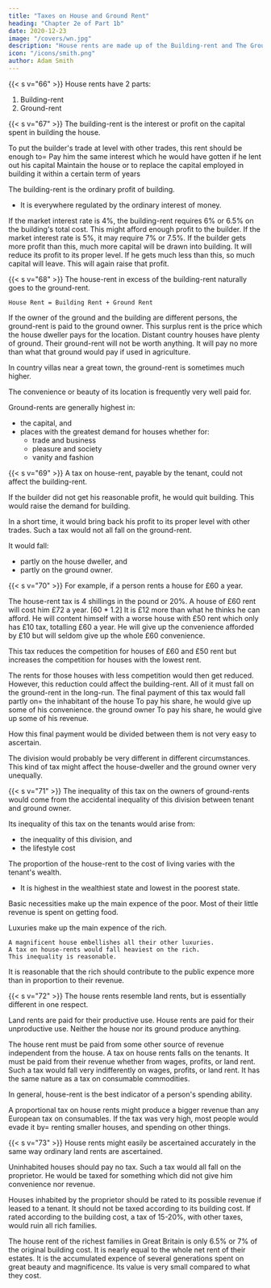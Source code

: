 ```yaml
---
title: "Taxes on House and Ground Rent"
heading: "Chapter 2e of Part 1b"
date: 2020-12-23
image: "/covers/wn.jpg"
description: "House rents are made up of the Building-rent and The Ground-rent"
icon: "/icons/smith.png"
author: Adam Smith
---
```




{{< s v="66" >}} House rents have 2 parts:

1. Building-rent
2. Ground-rent


{{< s v="67" >}} The building-rent is the interest or profit on the capital spent in building the house.

To put the builder's trade at level with other trades, this rent should be enough to= 
Pay him the same interest which he would have gotten if he lent out his capital
Maintain the house or to replace the capital employed in building it within a certain term of years

The building-rent is the ordinary profit of building.
- It is everywhere regulated by the ordinary interest of money.

If the market interest rate is 4%, the building-rent requires 6% or 6.5% on the building's total cost.
    This might afford enough profit to the builder.
If the market interest rate is 5%, it may require 7% or 7.5%.
    If the builder gets more profit than this, much more capital will be drawn into building.
        It will reduce its profit to its proper level.
    If he gets much less than this, so much capital will leave.
        This will again raise that profit.

{{< s v="68" >}} The house-rent in excess of the building-rent naturally goes to the ground-rent.

```House Rent = Building Rent + Ground Rent```

If the owner of the ground and the building are different persons, the ground-rent is paid to the ground owner.
This surplus rent is the price which the house dweller pays for the location.
Distant country houses have plenty of ground.
Their ground-rent will not be worth anything.
It will pay no more than what that ground would pay if used in agriculture.

In country villas near a great town, the ground-rent is sometimes much higher.

The convenience or beauty of its location is frequently very well paid for.

Ground-rents are generally highest in:
- the capital, and
- places with the greatest demand for houses whether for:
  - trade and business
  - pleasure and society
  - vanity and fashion


{{< s v="69" >}} A tax on house-rent, payable by the tenant, could not affect the building-rent.

If the builder did not get his reasonable profit, he would quit building.
This would raise the demand for building.

In a short time, it would bring back his profit to its proper level with other trades.
Such a tax would not all fall on the ground-rent.

It would fall:
- partly on the house dweller, and
- partly on the ground owner.


{{< s v="70" >}} For example, if a person rents a house for £60 a year.

The house-rent tax is 4 shillings in the pound or 20%.
A house of £60 rent will cost him £72 a year. [60 * 1.2]
It is £12 more than what he thinks he can afford.
He will content himself with a worse house with £50 rent which only has £10 tax, totalling £60 a year.
He will give up the convenience afforded by £10 but will seldom give up the whole £60 convenience.

This tax reduces the competition for houses of £60 and £50 rent but increases the competition for houses with the lowest rent.

The rents for those houses with less competition would then get reduced.
However, this reduction could affect the building-rent.
All of it must fall on the ground-rent in the long-run.
The final payment of this tax would fall partly on= 
the inhabitant of the house
    To pay his share, he would give up some of his convenience.
the ground owner
    To pay his share, he would give up some of his revenue.

How this final payment would be divided between them is not very easy to ascertain.

The division would probably be very different in different circumstances.
This kind of tax might affect the house-dweller and the ground owner very unequally.


{{< s v="71" >}}  The inequality of this tax on the owners of ground-rents would come from the accidental inequality of this division between tenant and ground owner.

Its inequality of this tax on the tenants would arise from:
- the inequality of this division, and
- the lifestyle cost

The proportion of the house-rent to the cost of living varies with the tenant's wealth.
- It is highest in the wealthiest state and lowest in the poorest state.

Basic necessities make up the main expence of the poor.
Most of their little revenue is spent on getting food.

Luxuries make up the main expence of the rich.

    A magnificent house embellishes all their other luxuries.
    A tax on house-rents would fall heaviest on the rich.
    This inequality is reasonable.

It is reasonable that the rich should contribute to the public expence more than in proportion to their revenue.


{{< s v="72" >}} The house rents resemble land rents, but is essentially different in one respect.

Land rents are paid for their productive use.
House rents are paid for their unproductive use.
Neither the house nor its ground produce anything.

The house rent must be paid from some other source of revenue independent from the house.
A tax on house rents falls on the tenants.
It must be paid from their revenue whether from wages, profits, or land rent.
Such a tax would fall very indifferently on wages, profits, or land rent.
It has the same nature as a tax on consumable commodities.

In general, house-rent is the best indicator of a person's spending ability.

A proportional tax on house rents might produce a bigger revenue than any European tax on consumables.
If the tax was very high, most people would evade it by= 
    renting smaller houses, and
    spending on other things.


{{< s v="73" >}} House rents might easily be ascertained accurately in the same way ordinary land rents are ascertained.

Uninhabited houses should pay no tax.
Such a tax would all fall on the proprietor.
He would be taxed for something which did not give him convenience nor revenue.

Houses inhabited by the proprietor should be rated to its possible revenue if leased to a tenant.
It should not be taxed according to its building cost.
If rated according to the building cost, a tax of 15-20%, with other taxes, would ruin all rich families.

The house rent of the richest families in Great Britain is only 6.5% or 7% of the original building cost.
It is nearly equal to the whole net rent of their estates.
It is the accumulated expence of several generations spent on great beauty and magnificence.
Its value is very small compared to what they cost.


